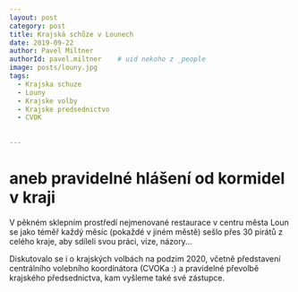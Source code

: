 ```yaml
---
layout: post
category: post
title: Krajská schůze v Lounech    
date: 2019-09-22
author: Pavel Miltner
authorId: pavel.miltner    # uid nekoho z _people
image: posts/louny.jpg
tags:
  - Krajska schuze
  - Louny
  - Krajske volby
  - Krajske predsednictvo
  - CVOK
  
  
---
```


# aneb pravidelné hlášení od kormidel v kraji 


V pěkném sklepním prostředí nejmenované restaurace v centru města Loun se jako téměř každý měsíc (pokaždé v jiném městě) sešlo přes 30 pirátů z celého kraje, aby sdíleli svou práci, vize, názory...

Diskutovalo se i o krajských volbách na podzim 2020, včetně představení centrálního volebního koordínátora (CVOKa :) a pravidelné převolbě krajského předsednictva, kam vyšleme také své zástupce.


